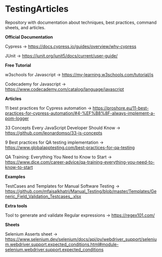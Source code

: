 # TestingArticles
Repository with documentation about techniques, best practices, command sheets, and articles.



**Official Documentation**

Cypress -> https://docs.cypress.io/guides/overview/why-cypress

JUnit -> https://junit.org/junit5/docs/current/user-guide/


**Free Tutorial**

w3schools for Javascript -> https://my-learning.w3schools.com/tutorial/js

Codecademy for Javascript -> https://www.codecademy.com/catalog/language/javascript


**Articles**

11 best practices for Cypress automation -> https://proshore.eu/11-best-practices-for-cypress-automation/#4-%EF%B8%8F-always-implement-a-pom-logger

33 Concepts Every JavaScript Developer Should Know -> https://github.com/leonardomso/33-js-concepts

9 Best practices for QA testing implementation -> https://www.globalapptesting.com/best-practices-for-qa-testing

QA Training: Everything You Need to Know to Start -> https://www.dice.com/career-advice/qa-training-everything-you-need-to-know-to-start

**Examples**

TestCases and Templates for Manual Software Testing -> https://github.com/mfaisalkhatri/Manual_Testing/blob/master/Templates/Generic_Field_Validation_Testcases_.xlsx

**Extra tools**

Tool to generate and validate Regular expressions -> https://regex101.com/


**Sheets**

Selenium Asserts sheet -> https://www.selenium.dev/selenium/docs/api/py/webdriver_support/selenium.webdriver.support.expected_conditions.html#module-selenium.webdriver.support.expected_conditions
